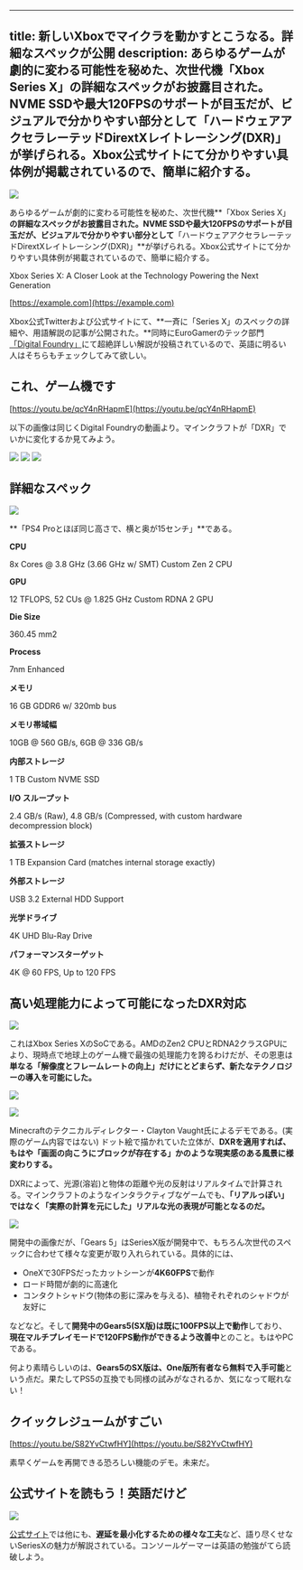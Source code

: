 
---
title: 新しいXboxでマイクラを動かすとこうなる。詳細なスペックが公開
description: あらゆるゲームが劇的に変わる可能性を秘めた、次世代機「Xbox Series X」の詳細なスペックがお披露目された。NVME SSDや最大120FPSのサポートが目玉だが、ビジュアルで分かりやすい部分として「ハードウェアアクセラレーテッドDirextXレイトレーシング(DXR)」が挙げられる。Xbox公式サイトにて分かりやすい具体例が掲載されているので、簡単に紹介する。
---

[![](https://cdn-ak.f.st-hatena.com/images/fotolife/s/sasigume/20210208/20210208100841.jpg)](https://www.napoan.com/wp-content/uploads/2020/03/XboxSeriesXTech_Inline5.jpg)

あらゆるゲームが劇的に変わる可能性を秘めた、次世代機**「Xbox Series X」**の詳細なスペックがお披露目された。NVME SSDや最大120FPSのサポートが目玉だが、ビジュアルで分かりやすい部分として**「ハードウェアアクセラレーテッドDirextXレイトレーシング(DXR)」**が挙げられる。Xbox公式サイトにて分かりやすい具体例が掲載されているので、簡単に紹介する。

Xbox Series X: A Closer Look at the Technology Powering the Next Generation

[https://example.com](https://example.com)

Xbox公式Twitterおよび公式サイトにて、**一斉に「Series X」のスペックの詳細や、用語解説の記事が公開された。**同時にEuroGamerのテック部門[「Digital Foundry」](https://www.eurogamer.net/digitalfoundry)にて超絶詳しい解説が投稿されているので、英語に明るい人はそちらもチェックしてみて欲しい。

## これ、ゲーム機です

[https://youtu.be/qcY4nRHapmE](https://youtu.be/qcY4nRHapmE)

以下の画像は同じくDigital Foundryの動画より。マインクラフトが「DXR」でいかに変化するか見てみよう。

[![](https://cdn-ak.f.st-hatena.com/images/fotolife/s/sasigume/20210208/20210208100900.png)](https://www.napoan.com/wp-content/uploads/2020/03/d8e6e550d218bb7072319a823e5c06f8.png) [![](https://cdn-ak.f.st-hatena.com/images/fotolife/s/sasigume/20210208/20210208100818.png)](https://www.napoan.com/wp-content/uploads/2020/03/7df97d3f517b23af9a0ae67468cba678.png) [![](https://cdn-ak.f.st-hatena.com/images/fotolife/s/sasigume/20210208/20210208100814.png)](https://www.napoan.com/wp-content/uploads/2020/03/3991c42cf611ee418e1aab3d63283bb9.png)

## 詳細なスペック

[![](https://cdn-ak.f.st-hatena.com/images/fotolife/s/sasigume/20210208/20210208100828.jpg)](https://www.napoan.com/wp-content/uploads/2020/03/ETO0PL3U8AEh9Lm.jpeg)

**「PS4 Proとほぼ同じ高さで、横と奥が15センチ」**である。

**CPU**

8x Cores @ 3.8 GHz (3.66 GHz w/ SMT) Custom Zen 2 CPU

**GPU**

12 TFLOPS, 52 CUs @ 1.825 GHz Custom RDNA 2 GPU

**Die Size**

360.45 mm2

**Process**

7nm Enhanced

**メモリ**

16 GB GDDR6 w/ 320mb bus

**メモリ帯域幅**

10GB @ 560 GB/s, 6GB @ 336 GB/s

**内部ストレージ**

1 TB Custom NVME SSD

**I/O スループット**

2.4 GB/s (Raw), 4.8 GB/s (Compressed, with custom hardware decompression block)

**拡張ストレージ**

1 TB Expansion Card (matches internal storage exactly)

**外部ストレージ**

USB 3.2 External HDD Support

**光学ドライブ**

4K UHD Blu-Ray Drive

**パフォーマンスターゲット**

4K @ 60 FPS, Up to 120 FPS

## 高い処理能力によって可能になったDXR対応

[![](https://cdn-ak.f.st-hatena.com/images/fotolife/s/sasigume/20210208/20210208100834.jpg)](https://www.napoan.com/wp-content/uploads/2020/03/XboxSeriesXTech_Inline2.jpg)

これはXbox Series XのSoCである。AMDのZen2 CPUとRDNA2クラスGPUにより、現時点で地球上のゲーム機で最強の処理能力を誇るわけだが、その恩恵は**単なる「解像度とフレームレートの向上」だけにとどまらず、新たなテクノロジーの導入を可能にした。**

[![](https://cdn-ak.f.st-hatena.com/images/fotolife/s/sasigume/20210208/20210208100837.jpg)](https://www.napoan.com/wp-content/uploads/2020/03/XboxSeriesXTech_Inline4.jpg)

[![](https://cdn-ak.f.st-hatena.com/images/fotolife/s/sasigume/20210208/20210208100841.jpg)](https://www.napoan.com/wp-content/uploads/2020/03/XboxSeriesXTech_Inline5.jpg)

Minecraftのテクニカルディレクター・Clayton Vaught氏によるデモである。(実際のゲーム内容ではない) ドット絵で描かれていた立体が、**DXRを適用すれば、もはや「画面の向こうにブロックが存在する」かのような現実感のある風景に様変わりする。**

DXRによって、光源(溶岩)と物体の距離や光の反射はリアルタイムで計算される。マインクラフトのようなインタラクティブなゲームでも、**「リアルっぽい」ではなく「実際の計算を元にした」リアルな光の表現が可能となるのだ。**

[![](https://cdn-ak.f.st-hatena.com/images/fotolife/s/sasigume/20210208/20210208100845.gif)](https://www.napoan.com/wp-content/uploads/2020/03/XboxSeriesXTech_Inline6.gif)

開発中の画像だが、「Gears 5」はSeriesX版が開発中で、もちろん次世代のスペックに合わせて様々な変更が取り入れられている。具体的には、

*   OneXで30FPSだったカットシーンが**4K60FPS**で動作
*   ロード時間が劇的に高速化
*   コンタクトシャドウ(物体の影に深みを与える)、植物それぞれのシャドウが友好に

などなど。そして**開発中のGears5(SX版)は既に100FPS以上で動作**しており、**現在マルチプレイモードで120FPS動作ができるよう改善中**とのこと。もはやPCである。

何より素晴らしいのは、**Gears5のSX版は、One版所有者なら無料で入手可能**という点だ。果たしてPS5の互換でも同様の試みがなされるか、気になって眠れない！

## クイックレジュームがすごい

[https://youtu.be/S82YvCtwfHY](https://youtu.be/S82YvCtwfHY)

素早くゲームを再開できる恐ろしい機能のデモ。未来だ。

## 公式サイトを読もう！英語だけど

[![](https://cdn-ak.f.st-hatena.com/images/fotolife/s/sasigume/20210208/20210208100849.jpg)](https://www.napoan.com/wp-content/uploads/2020/03/XboxSeriesXTech_Inline8.jpg)

[公式サイト](https://news.xbox.com/en-us/2020/03/16/xbox-series-x-tech/)では他にも、**遅延を最小化するための様々な工夫**など、語り尽くせないSeriesXの魅力が解説されている。コンソールゲーマーは英語の勉強がてら読破しよう。
